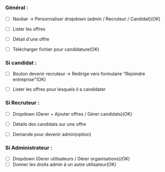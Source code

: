 #



### Général :  
- [ ] Navbar -> Personnaliser dropdown (admin / Recruteur / Candidat)(OK)  
- [ ] Lister les offres  
- [ ] Détail d'une offre  
- [ ] Télécharger fichier pour candidature(OK)  
 

### Si candidat :  

- [ ] Bouton devenir recruteur -> Redirige vers formulaire "Rejoindre  entreprise"(OK)  
- [ ] Lister les offres pour lesquels il a candidater
  

### Si Recruteur :  

- [ ] Dropdown (Gerer + Ajouter offres / Gérer candidats)(OK)  
- [ ] Détails des candidats sur une offre  
- [ ] Demande pour devenir admin(option)


### Si Administrateur :  

- [ ] Dropdown (Gerer utilisateurs / Gérer organisations)(OK)  
- [ ] Donner les droits admin à un autre utilisateur(OK)
